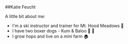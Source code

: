 ##Katie Feucht

A little bit about me:
- I'm a ski instructor and trainer for Mt. Hood Meadows :ski:
- I have two boxer dogs - Kum & Baloo :dog: :dog:
- I grow hops and live on a mini farm :house: 
